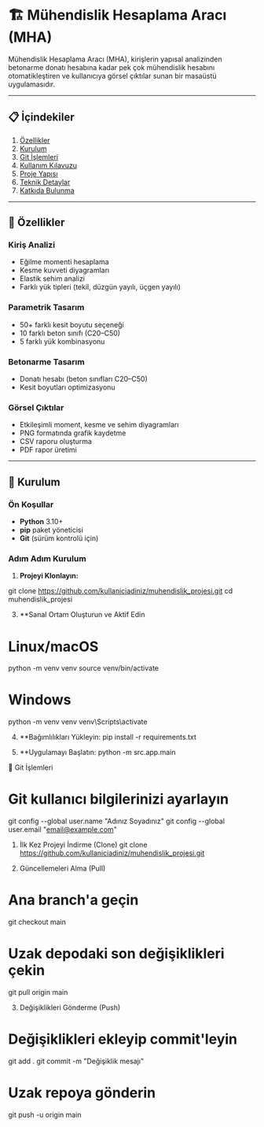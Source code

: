 # 🏗️ Mühendislik Hesaplama Aracı (MHA)

Mühendislik Hesaplama Aracı (MHA), kirişlerin yapısal analizinden betonarme donatı hesabına kadar pek çok mühendislik hesabını otomatikleştiren ve kullanıcıya görsel çıktılar sunan bir masaüstü uygulamasıdır.

---

## 📋 İçindekiler
1. [Özellikler](#özellikler)  
2. [Kurulum](#kurulum)  
3. [Git İşlemleri](#git-işlemleri)  
4. [Kullanım Kılavuzu](#kullanım-kılavuzu)  
5. [Proje Yapısı](#proje-yapısı)  
6. [Teknik Detaylar](#teknik-detaylar)  
8. [Katkıda Bulunma](#katkıda-bulunma)  

---

## 🚀 Özellikler

### Kiriş Analizi
- Eğilme momenti hesaplama  
- Kesme kuvveti diyagramları  
- Elastik sehim analizi  
- Farklı yük tipleri (tekil, düzgün yayılı, üçgen yayılı)

### Parametrik Tasarım
- 50+ farklı kesit boyutu seçeneği  
- 10 farklı beton sınıfı (C20–C50)  
- 5 farklı yük kombinasyonu

### Betonarme Tasarım
- Donatı hesabı (beton sınıfları C20–C50)  
- Kesit boyutları optimizasyonu

### Görsel Çıktılar
- Etkileşimli moment, kesme ve sehim diyagramları  
- PNG formatında grafik kaydetme  
- CSV raporu oluşturma  
- PDF rapor üretimi

---

## 🔧 Kurulum

### Ön Koşullar
- **Python** 3.10+  
- **pip** paket yöneticisi  
- **Git** (sürüm kontrolü için)

### Adım Adım Kurulum

1. **Projeyi Klonlayın:**
   
git clone https://github.com/kullaniciadiniz/muhendislik_projesi.git
cd muhendislik_projesi

3. **Sanal Ortam Oluşturun ve Aktif Edin
# Linux/macOS
python -m venv venv
source venv/bin/activate

# Windows
python -m venv venv
venv\Scripts\activate

4. **Bağımlılıkları Yükleyin:
pip install -r requirements.txt

5. **Uygulamayı Başlatın:
python -m src.app.main

🔄 Git İşlemleri
# Git kullanıcı bilgilerinizi ayarlayın
git config --global user.name "Adınız Soyadınız"
git config --global user.email "email@example.com"

1. İlk Kez Projeyi İndirme (Clone)
git clone https://github.com/kullaniciadiniz/muhendislik_projesi.git

2. Güncellemeleri Alma (Pull)
# Ana branch'a geçin
git checkout main

# Uzak depodaki son değişiklikleri çekin
git pull origin main

3. Değişiklikleri Gönderme (Push)
# Değişiklikleri ekleyip commit'leyin
git add .
git commit -m "Değişiklik mesajı"

# Uzak repoya gönderin
git push -u origin main